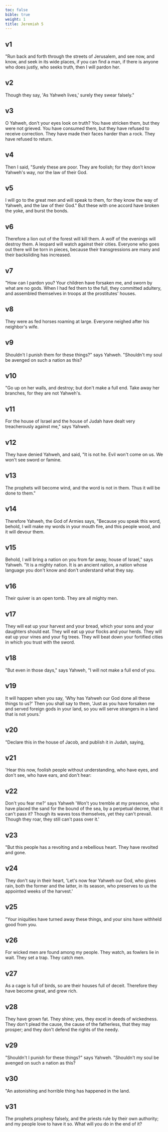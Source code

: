 ```yaml
---
toc: false
bible: true
weight: 1
title: Jeremiah 5
---
```




## v1 
"Run back and forth through the streets of Jerusalem, and see now, and know, and seek in its wide places, if you can find a man, if there is anyone who does justly, who seeks truth, then I will pardon her. 

## v2 
Though they say, 'As Yahweh lives,' surely they swear falsely." 

## v3 
O Yahweh, don't your eyes look on truth? You have stricken them, but they were not grieved. You have consumed them, but they have refused to receive correction. They have made their faces harder than a rock. They have refused to return. 

## v4 
Then I said, "Surely these are poor. They are foolish; for they don't know Yahweh's way, nor the law of their God. 

## v5 
I will go to the great men and will speak to them, for they know the way of Yahweh, and the law of their God." But these with one accord have broken the yoke, and burst the bonds. 

## v6 
Therefore a lion out of the forest will kill them. A wolf of the evenings will destroy them. A leopard will watch against their cities. Everyone who goes out there will be torn in pieces, because their transgressions are many and their backsliding has increased. 

## v7 
"How can I pardon you? Your children have forsaken me, and sworn by what are no gods. When I had fed them to the full, they committed adultery, and assembled themselves in troops at the prostitutes' houses. 

## v8 
They were as fed horses roaming at large. Everyone neighed after his neighbor's wife. 

## v9 
Shouldn't I punish them for these things?" says Yahweh. "Shouldn't my soul be avenged on such a nation as this? 

## v10 
"Go up on her walls, and destroy; but don't make a full end. Take away her branches, for they are not Yahweh's. 

## v11 
For the house of Israel and the house of Judah have dealt very treacherously against me," says Yahweh. 

## v12 
They have denied Yahweh, and said, "It is not he. Evil won't come on us. We won't see sword or famine. 

## v13 
The prophets will become wind, and the word is not in them. Thus it will be done to them." 

## v14 
Therefore Yahweh, the God of Armies says, "Because you speak this word, behold, I will make my words in your mouth fire, and this people wood, and it will devour them. 

## v15 
Behold, I will bring a nation on you from far away, house of Israel," says Yahweh. "It is a mighty nation. It is an ancient nation, a nation whose language you don't know and don't understand what they say. 

## v16 
Their quiver is an open tomb. They are all mighty men. 

## v17 
They will eat up your harvest and your bread, which your sons and your daughters should eat. They will eat up your flocks and your herds. They will eat up your vines and your fig trees. They will beat down your fortified cities in which you trust with the sword. 

## v18 
"But even in those days," says Yahweh, "I will not make a full end of you. 

## v19 
It will happen when you say, 'Why has Yahweh our God done all these things to us?' Then you shall say to them, 'Just as you have forsaken me and served foreign gods in your land, so you will serve strangers in a land that is not yours.' 

## v20 
"Declare this in the house of Jacob, and publish it in Judah, saying, 

## v21 
'Hear this now, foolish people without understanding, who have eyes, and don't see, who have ears, and don't hear: 

## v22 
Don't you fear me?' says Yahweh 'Won't you tremble at my presence, who have placed the sand for the bound of the sea, by a perpetual decree, that it can't pass it? Though its waves toss themselves, yet they can't prevail. Though they roar, they still can't pass over it.' 

## v23 
"But this people has a revolting and a rebellious heart. They have revolted and gone. 

## v24 
They don't say in their heart, 'Let's now fear Yahweh our God, who gives rain, both the former and the latter, in its season, who preserves to us the appointed weeks of the harvest.' 

## v25 
"Your iniquities have turned away these things, and your sins have withheld good from you. 

## v26 
For wicked men are found among my people. They watch, as fowlers lie in wait. They set a trap. They catch men. 

## v27 
As a cage is full of birds, so are their houses full of deceit. Therefore they have become great, and grew rich. 

## v28 
They have grown fat. They shine; yes, they excel in deeds of wickedness. They don't plead the cause, the cause of the fatherless, that they may prosper; and they don't defend the rights of the needy. 

## v29 
"Shouldn't I punish for these things?" says Yahweh. "Shouldn't my soul be avenged on such a nation as this? 

## v30 
"An astonishing and horrible thing has happened in the land. 

## v31 
The prophets prophesy falsely, and the priests rule by their own authority; and my people love to have it so. What will you do in the end of it?
